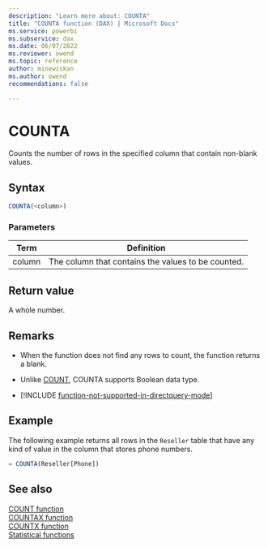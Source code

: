 ```yaml
---
description: "Learn more about: COUNTA"
title: "COUNTA function (DAX) | Microsoft Docs"
ms.service: powerbi 
ms.subservice: dax 
ms.date: 06/07/2022
ms.reviewer: owend
ms.topic: reference
author: minewiskan
ms.author: owend 
recommendations: false

---
```

# COUNTA

Counts the number of rows in the specified column that contain non-blank values.
  
## Syntax  
  
```js
COUNTA(<column>)  
```
  
### Parameters
  
|Term|Definition|  
|--------|--------------|  
|column|The column that contains the values to be counted.|  
  
## Return value

A whole number.  
  
## Remarks  
  
- When the function does not find any rows to count, the function returns a blank.
- Unlike [COUNT](count-function-dax.md), COUNTA supports Boolean data type.

- [!INCLUDE [function-not-supported-in-directquery-mode](includes/function-not-supported-in-directquery-mode.md)]
  
## Example

The following example returns all rows in the `Reseller` table that have any kind of value in the column that stores phone numbers. 
  
```js
= COUNTA(Reseller[Phone])  
```
  
## See also

[COUNT function](count-function-dax.md)  
[COUNTAX function](countax-function-dax.md)  
[COUNTX function](countx-function-dax.md)  
[Statistical functions](statistical-functions-dax.md)  
